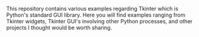 This repository contains various examples regarding Tkinter which is Python's standard GUI library. Here you will find examples ranging from Tkinter
widgets, Tkinter GUI's involving other Python processes, and other projects I thought would be worth sharing. 
